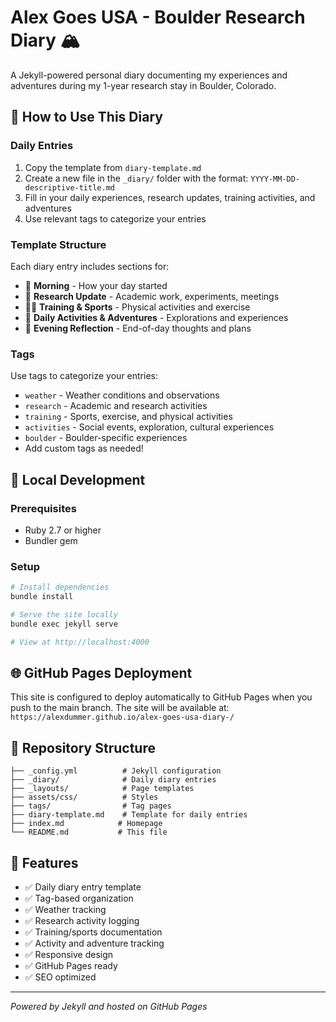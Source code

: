 # Alex Goes USA - Boulder Research Diary 🏔️

A Jekyll-powered personal diary documenting my experiences and adventures during my 1-year research stay in Boulder, Colorado.

## 📝 How to Use This Diary

### Daily Entries
1. Copy the template from `diary-template.md`
2. Create a new file in the `_diary/` folder with the format: `YYYY-MM-DD-descriptive-title.md`
3. Fill in your daily experiences, research updates, training activities, and adventures
4. Use relevant tags to categorize your entries

### Template Structure
Each diary entry includes sections for:
- 🌅 **Morning** - How your day started
- 🔬 **Research Update** - Academic work, experiments, meetings
- 🏃‍♂️ **Training & Sports** - Physical activities and exercise
- 🎯 **Daily Activities & Adventures** - Explorations and experiences
- 🌙 **Evening Reflection** - End-of-day thoughts and plans

### Tags
Use tags to categorize your entries:
- `weather` - Weather conditions and observations
- `research` - Academic and research activities  
- `training` - Sports, exercise, and physical activities
- `activities` - Social events, exploration, cultural experiences
- `boulder` - Boulder-specific experiences
- Add custom tags as needed!

## 🚀 Local Development

### Prerequisites
- Ruby 2.7 or higher
- Bundler gem

### Setup
```bash
# Install dependencies
bundle install

# Serve the site locally
bundle exec jekyll serve

# View at http://localhost:4000
```

## 🌐 GitHub Pages Deployment

This site is configured to deploy automatically to GitHub Pages when you push to the main branch. The site will be available at:
`https://alexdummer.github.io/alex-goes-usa-diary-/`

## 📁 Repository Structure

```
├── _config.yml          # Jekyll configuration
├── _diary/              # Daily diary entries
├── _layouts/            # Page templates
├── assets/css/          # Styles
├── tags/                # Tag pages
├── diary-template.md    # Template for daily entries
├── index.md            # Homepage
└── README.md           # This file
```

## 🎯 Features

- ✅ Daily diary entry template
- ✅ Tag-based organization
- ✅ Weather tracking
- ✅ Research activity logging
- ✅ Training/sports documentation  
- ✅ Activity and adventure tracking
- ✅ Responsive design
- ✅ GitHub Pages ready
- ✅ SEO optimized

---

*Powered by Jekyll and hosted on GitHub Pages*

